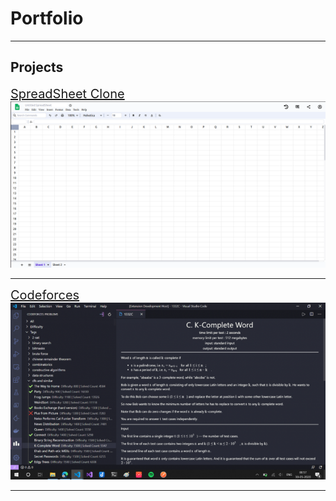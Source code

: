 # Portfolio

---

## Projects

<a href="https://github.com/KaustubhSathe/spreadsheet" style="font-size: 20px;">SpreadSheet Clone</a>
<img src="./images/spreadsheet.png"/>


---

<a href="https://github.com/KaustubhSathe/Codeforces" style="font-size: 20px;">Codeforces</a>
<img src="./images/codeforces.png"/>

---
